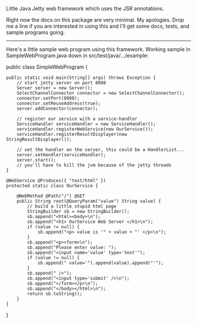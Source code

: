 Little Java Jetty web framework which uses the JSR annotations.

Right now the docs on this package are very minimal.  My apologies.  Drop me a
line if you are interested in using this and I'll get some docs, tests, and
sample programs going.

------------------------------------------------------------------------------

Here's a little sample web program using this framework.  Working sample in
SampleWebProgram.java down in src/test/java/.../example: 

public class SimpleWebProgram {

	public static void main(String[] args) throws Exception {
		// start jetty server on port 8080
		Server server = new Server();
		SelectChannelConnector connector = new SelectChannelConnector();
		connector.setPort(8080);
		connector.setReuseAddress(true);
		server.addConnector(connector);

		// register our service with a service-handler
		ServiceHandler serviceHandler = new ServiceHandler();
		serviceHandler.registerWebService(new OurService());
		serviceHandler.registerResultDisplayer(new StringResultDisplayer());

		// set the handler on the server, this could be a HandlerList...
		server.setHandler(serviceHandler);
		server.start();
		// you'll have to kill the jvm because of the jetty threads
	}

	@WebService @Produces({ "text/html" })
	protected static class OurService {

		@WebMethod @Path("/") @GET
		public String root(@QueryParam("value")	String value) {
			// build a little stupid html page
			StringBuilder sb = new StringBuilder();
			sb.append("<html><body>\n");
			sb.append("<h1> OurService Web Server </h1>\n");
			if (value != null) {
				sb.append("<p> value is '" + value + "' </p>\n");
			}
			sb.append("<p><form>\n");
			sb.append("Please enter value: ");
			sb.append("<input name='value' type='text'");
			if (value != null) {
				sb.append(" value='").append(value).append("'");
			}
			sb.append(" />");
			sb.append("<input type='submit' />\n");
			sb.append("</form></p>\n");
			sb.append("</body></html>\n");
			return sb.toString();
		}
	}
}
